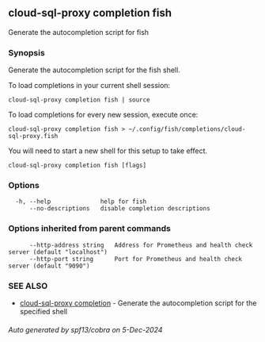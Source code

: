 ## cloud-sql-proxy completion fish

Generate the autocompletion script for fish

### Synopsis

Generate the autocompletion script for the fish shell.

To load completions in your current shell session:

	cloud-sql-proxy completion fish | source

To load completions for every new session, execute once:

	cloud-sql-proxy completion fish > ~/.config/fish/completions/cloud-sql-proxy.fish

You will need to start a new shell for this setup to take effect.


```
cloud-sql-proxy completion fish [flags]
```

### Options

```
  -h, --help              help for fish
      --no-descriptions   disable completion descriptions
```

### Options inherited from parent commands

```
      --http-address string   Address for Prometheus and health check server (default "localhost")
      --http-port string      Port for Prometheus and health check server (default "9090")
```

### SEE ALSO

* [cloud-sql-proxy completion](cloud-sql-proxy_completion.md)	 - Generate the autocompletion script for the specified shell

###### Auto generated by spf13/cobra on 5-Dec-2024
